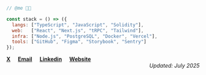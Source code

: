 <div>

```javascript
// @me 👨‍💻

const stack = () => ({
  langs: ["TypeScript", "JavaScript", "Solidity"],
  web:   ["React", "Next.js", "tRPC", "Tailwind"],
  infra: ["Node.js", "PostgreSQL", "Docker", "Vercel"],
  tools: ["GitHub", "Figma", "Storybook", "Sentry"]
});
```
</div>

<div align="left" width="200">
  <a target="_blank" href="https://www.x.com/nycxtw"><strong>X</strong></a>
  ‎ ‎ ‎ ‎ 
  <a target="_blank" href="mailto:25nikmehta@gmail.com"><strong>Email</strong></a>
  ‎ ‎ ‎ ‎ 
  <a target="_blank" href="https://www.linkedin.com/in/nycx"><strong>Linkedin</strong></a>
  ‎ ‎ ‎ ‎ 
  <a target="_blank" href="https://eyronick.is-a.dev/"><strong>Website</strong></a>
</div>

<div align="right" width="200">
    <i>Updated: July 2025</i>
</div>
